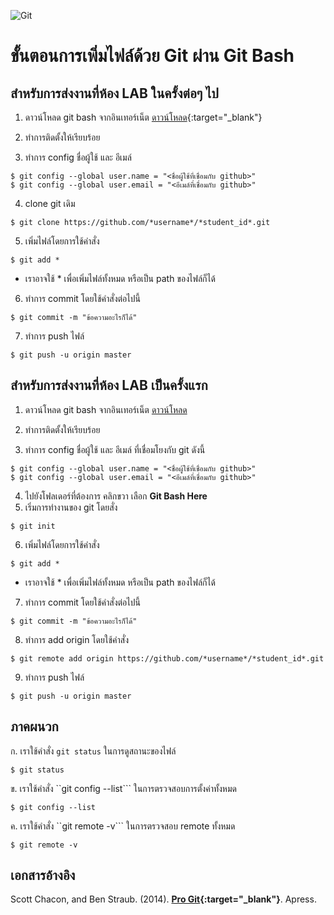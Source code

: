 ![Git](https://git-scm.com/images/logo@2x.png)

# ขั้นตอนการเพิ่มไฟล์ด้วย Git ผ่าน Git Bash

## สำหรับการส่งงานที่ห้อง LAB ในครั้งต่อๆ ไป

1. ดาวน์โหลด git bash จากอินเทอร์เน็ต
[ดาวน์โหลด](https://git-scm.com/downloads "Download git"){:target="_blank"}

2. ทำการติดตั้งให้เรียบร้อย
3. ทำการ config ชื่อผู้ใช้ และ อีเมล์
```shell
$ git config --global user.name = "<ชื่อผู้ใช้ที่เชื่อมกับ github>"
$ git config --global user.email = "<อีเมล์ที่เชื่อมกับ github>"
```
4. clone git เดิม
```shell
$ git clone https://github.com/*username*/*student_id*.git
```
5. เพิ่มไฟล์โดยการใช้คำสั่ง
```shell
$ git add *
```
- เราอาจใช้ * เพื่อเพิ่มไฟล์ทั้งหมด หรือเป็น path ของไฟล์ก็ได้
6. ทำการ commit โดยใช้คำสั่งต่อไปนี้
```shell
$ git commit -m "ข้อความอะไรก็ได้"
```
7. ทำการ push ไฟล์
```shell
$ git push -u origin master
```
## สำหรับการส่งงานที่ห้อง LAB เป็นครั้งแรก

1. ดาวน์โหลด git bash จากอินเทอร์เน็ต
[ดาวน์โหลด](https://git-scm.com/downloads "Download git")

2. ทำการติดตั้งให้เรียบร้อย
3. ทำการ config ชื่อผู้ใช้ และ อีเมล์ ที่เชื่อมโยงกับ git ดังนี้
```shell
$ git config --global user.name = "<ชื่อผู้ใช้ที่เชื่อมกับ github>"
$ git config --global user.email = "<อีเมล์ที่เชื่อมกับ github>"
```
4. ไปยังโฟลเดอร์ที่ต้องการ คลิกขวา เลือก **Git Bash Here**
5. เริ่มการทำงานของ git โดยสั่ง
```shell
$ git init
```
6. เพิ่มไฟล์โดยการใช้คำสั่ง
```shell
$ git add *
```
- เราอาจใช้ * เพื่อเพิ่มไฟล์ทั้งหมด หรือเป็น path ของไฟล์ก็ได้
7. ทำการ commit โดยใช้คำสั่งต่อไปนี้
```shell
$ git commit -m "ข้อความอะไรก็ได้"
```
8. ทำการ add origin โดยใช้คำสั่ง
```shell
$ git remote add origin https://github.com/*username*/*student_id*.git
```
9. ทำการ push ไฟล์
```shell
$ git push -u origin master
```

## ภาคผนวก
ก. เราใช้คำสั่ง ```git status``` ในการดูสถานะของไฟล์
```shell
$ git status
```
ข. เราใช้คำสั่ง ``git config --list``` ในการตรวจสอบการตั้งค่าทั้งหมด
```shell
$ git config --list
```
ค. เราใช้คำสั่ง ``git remote -v``` ในการตรวจสอบ remote ทั้งหมด
```shell
$ git remote -v
```

## เอกสารอ้างอิง
Scott Chacon, and Ben Straub. (2014). **[Pro Git](https://git-scm.com/book/en/v2 "Git E-book"){:target="_blank"}**. Apress.
